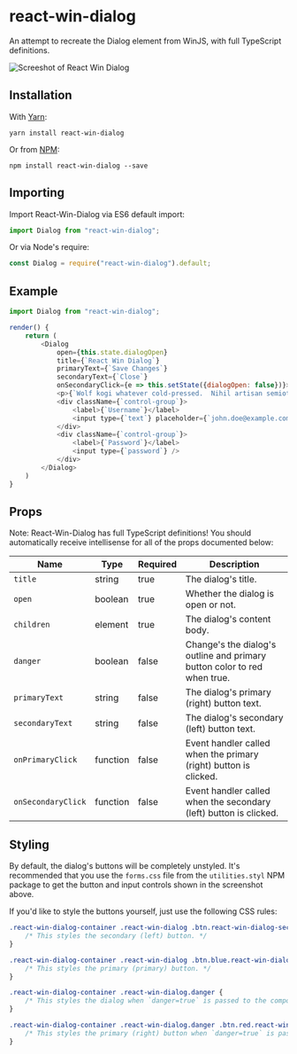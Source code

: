 # react-win-dialog
An attempt to recreate the Dialog element from WinJS, with full TypeScript definitions.

![Screeshot of React Win Dialog](https://i.imgur.com/m60xkHu.png)

## Installation

With [Yarn](https://github.com/yarnpkg/yarn):

```shell
yarn install react-win-dialog
```

Or from [NPM](https://npmjs.com/package/react-win-dialog):

```shell
npm install react-win-dialog --save
```

## Importing

Import React-Win-Dialog via ES6 default import:

```js
import Dialog from "react-win-dialog";
```

Or via Node's require:

```js
const Dialog = require("react-win-dialog").default;
```

## Example

```js
import Dialog from "react-win-dialog";

render() {
    return (
        <Dialog
            open={this.state.dialogOpen}
            title={`React Win Dialog`}
            primaryText={`Save Changes`}
            secondaryText={`Close`}
            onSecondaryClick={e => this.setState({dialogOpen: false})}>
            <p>{`Wolf kogi whatever cold-pressed.  Nihil artisan semiotics williamsburg nulla.`}</p>
            <div className={`control-group`}>
                <label>{`Username`}</label>
                <input type={`text`} placeholder={`john.doe@example.com`} />
            </div>
            <div className={`control-group`}>
                <label>{`Password`}</label>
                <input type={`password`} />
            </div>
        </Dialog>
    )
}
```

## Props

Note: React-Win-Dialog has full TypeScript definitions! You should automatically receive intellisense for all of the props documented below:

| Name | Type | Required | Description |
|-|-|-|-|
| `title` | string | true | The dialog's title. |
| `open` | boolean | true | Whether the dialog is open or not. |
| `children` | element | true | The dialog's content body. |
| `danger` | boolean | false | Change's the dialog's outline and primary button color to red when true. |
| `primaryText` | string | false | The dialog's primary (right) button text. |
| `secondaryText` | string | false | The dialog's secondary (left) button text. |
| `onPrimaryClick` | function | false | Event handler called when the primary (right) button is clicked. |
| `onSecondaryClick` | function | false | Event handler called when the secondary (left) button is clicked. |

## Styling

By default, the dialog's buttons will be completely unstyled. It's recommended that you use the `forms.css` file from the `utilities.styl` NPM package to get the button and input controls shown in the screenshot above.

If you'd like to style the buttons yourself, just use the following CSS rules:

```css
.react-win-dialog-container .react-win-dialog .btn.react-win-dialog-secondary-command {
    /* This styles the secondary (left) button. */
}

.react-win-dialog-container .react-win-dialog .btn.blue.react-win-dialog-primary-command {
    /* This styles the primary (primary) button. */
}

.react-win-dialog-container .react-win-dialog.danger {
    /* This styles the dialog when `danger=true` is passed to the component. */
}

.react-win-dialog-container .react-win-dialog.danger .btn.red.react-win-dialog-primary-command {
    /* This styles the primary (right) button when `danger=true` is passed to the component. */
}
```